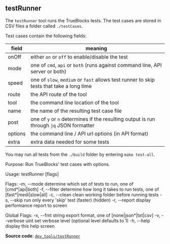## testRunner

The `testRunner` tool runs the TrueBlocks tests. The test cases are stored in CSV files a folder called `./testCases`.

Test cases contain the following fields:

| field   | meaning                                                                                  |
| ------- | ---------------------------------------------------------------------------------------- |
| onOff   | either `on` or `off` to enable/disable the test                                          |
| mode    | one of `cmd`, `api` or `both` (runs against command line, API server or both)            |
| speed   | one of `slow`, `medium` or `fast` allows test runner to skip tests that take a long time |
| route   | the API route of the tool                                                                |
| tool    | the command line location of the tool                                                    |
| name    | the name of the resulting test case file                                                 |
| post    | one of `y` or `n` determines if the resulting output is run through `jq` JSON formatter  |
| options | the command line / API url options (in API format)                                       |
| extra   | extra data needed for some tests                                                         |

You may run all tests from the `./build` folder by entering `make test-all`.

Purpose:
  Run TrueBlocks' test cases with options.

Usage:
  testRunner [flags]

Flags:
  -m, --mode <val>     determine which set of tests to run, one of [cmd*|api|both]
  -f, --filter <val>   determine how long it takes to run tests, one of [fast*|medi|slow|all]
  -c, --clean          clean working folder before running tests
  -s, --skip <num>     run only every 'skip' test (faster) (hidden)
  -r, --report         display performance report to screen

Global Flags:
  -x, --fmt string     export format, one of [none|json*|txt|csv]
  -v, --verbose uint   set verbose level (optional level defaults to 1)
  -h, --help           display this help screen

**Source code**: [`dev_tools/testRunner`](https://github.com/TrueBlocks/trueblocks-core/tree/master/src/dev_tools/testRunner)

